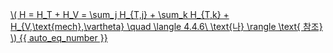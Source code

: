 <a href="/eco2_guide_center/1.%20ECO2%20Logic%20Guide/Hee1_Equation_List.html" class="equation-link" target="_blank" rel="noopener noreferrer">
  \( H = H_T + H_V = \sum_j H_{T,j} + \sum_k H_{T,k} + H_{V,\text{mech},\vartheta} \quad \langle 4.4.6\ \text{나} \rangle \text{ 참조} \) {{ auto_eq_number }}
</a>
